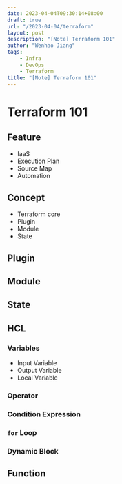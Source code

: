 ```yaml
---
date: 2023-04-04T09:30:14+08:00
draft: true
url: "/2023-04-04/terraform"
layout: post
description: "[Note] Terraform 101"
author: "Wenhao Jiang"
tags:
    - Infra
    - DevOps
    - Terraform
title: "[Note] Terraform 101"
---
```


# Terraform 101

## Feature
- IaaS
- Execution Plan
- Source Map
- Automation

## Concept
- Terraform core
- Plugin
- Module
- State

## Plugin

## Module

## State

## HCL
### Variables
- Input Variable
- Output Variable
- Local Variable

### Operator

### Condition Expression

### `for` Loop

### Dynamic Block

## Function
